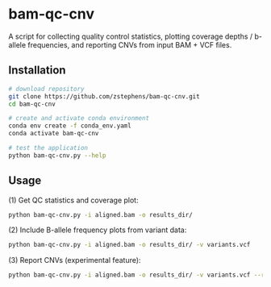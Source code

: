 # bam-qc-cnv
A script for collecting quality control statistics, plotting coverage depths / b-allele frequencies, and reporting CNVs from input BAM + VCF files.

## Installation

```bash
# download repository
git clone https://github.com/zstephens/bam-qc-cnv.git
cd bam-qc-cnv

# create and activate conda environment
conda env create -f conda_env.yaml
conda activate bam-qc-cnv

# test the application
python bam-qc-cnv.py --help
```

## Usage

(1) Get QC statistics and coverage plot:

```bash
python bam-qc-cnv.py -i aligned.bam -o results_dir/
```

(2) Include B-allele frequency plots from variant data:

```bash
python bam-qc-cnv.py -i aligned.bam -o results_dir/ -v variants.vcf
```

(3) Report CNVs (experimental feature):

```bash
python bam-qc-cnv.py -i aligned.bam -o results_dir/ -v variants.vcf --report-cnvs
```
